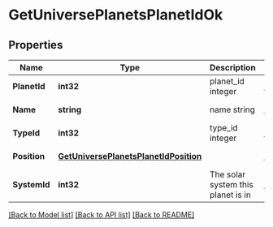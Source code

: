 # GetUniversePlanetsPlanetIdOk

## Properties
Name | Type | Description | Notes
------------ | ------------- | ------------- | -------------
**PlanetId** | **int32** | planet_id integer | [default to null]
**Name** | **string** | name string | [default to null]
**TypeId** | **int32** | type_id integer | [default to null]
**Position** | [**GetUniversePlanetsPlanetIdPosition**](get_universe_planets_planet_id_position.md) |  | [default to null]
**SystemId** | **int32** | The solar system this planet is in | [default to null]

[[Back to Model list]](../README.md#documentation-for-models) [[Back to API list]](../README.md#documentation-for-api-endpoints) [[Back to README]](../README.md)


